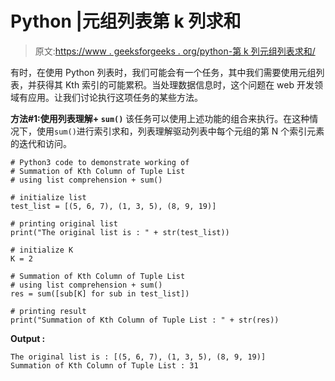 # Python |元组列表第 k 列求和

> 原文:[https://www . geeksforgeeks . org/python-第 k 列元组列表求和/](https://www.geeksforgeeks.org/python-summation-of-kth-column-of-tuple-list/)

有时，在使用 Python 列表时，我们可能会有一个任务，其中我们需要使用元组列表，并获得其 Kth 索引的可能累积。当处理数据信息时，这个问题在 web 开发领域有应用。让我们讨论执行这项任务的某些方法。

**方法#1:使用列表理解+ `sum()`**
该任务可以使用上述功能的组合来执行。在这种情况下，使用`sum()`进行索引求和，列表理解驱动列表中每个元组的第 N 个索引元素的迭代和访问。

```
# Python3 code to demonstrate working of
# Summation of Kth Column of Tuple List
# using list comprehension + sum()

# initialize list
test_list = [(5, 6, 7), (1, 3, 5), (8, 9, 19)]

# printing original list
print("The original list is : " + str(test_list))

# initialize K
K = 2

# Summation of Kth Column of Tuple List
# using list comprehension + sum()
res = sum([sub[K] for sub in test_list])

# printing result
print("Summation of Kth Column of Tuple List : " + str(res))
```

**Output :**

```
The original list is : [(5, 6, 7), (1, 3, 5), (8, 9, 19)]
Summation of Kth Column of Tuple List : 31

```
